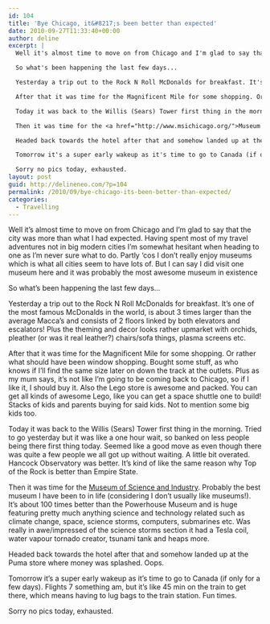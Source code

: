 ```yaml
---
id: 104
title: 'Bye Chicago, it&#8217;s been better than expected'
date: 2010-09-27T11:33:40+00:00
author: deline
excerpt: |
  Well it's almost time to move on from Chicago and I'm glad to say that the city was more than what I had expected. Having spent most of my travel adventures not in big modern cities I'm somewhat hesitant when heading to one as I'm never sure what to do. Partly 'cos I don't really enjoy museums which is what all cities seem to have lots of. But I can say I did visit one museum here and it was probably the most awesome museum in existence

  So what's been happening the last few days...

  Yesterday a trip out to the Rock N Roll McDonalds for breakfast. It's one of the most famous McDonalds in the world, is about 3 times larger than the average Macca's and consists of 2 floors linked by both elevators and escalators! Plus the theming and decor looks rather upmarket with orchids, pleather (or was it real leather?) chairs/sofa things, plasma screens etc.

  After that it was time for the Magnificent Mile for some shopping. Or rather what should have been window shopping. Bought some stuff, as who knows if I'll find the same size later on down the track at the outlets. Plus as my mum says, it's not like I'm going to be coming back to Chicago, so if I like it, I should buy it. Also the Lego store is awesome and packed. You can get all kinds of awesome Lego, like you can get a space shuttle one to build! Stacks of kids and parents buying for said kids. Not to mention some big kids too.

  Today it was back to the Willis (Sears) Tower first thing in the morning. Tried to go yesterday but it was like a one hour wait, so banked on less people being there first thing today. Seemed like a good move as even though there was quite a few people we all got up without waiting. A little bit overated. Hancock Observatory was better. It's kind of like the same reason why Top of the Rock is better than Empire State.

  Then it was time for the <a href="http://www.msichicago.org/">Museum of Science and Industry</a>. Probably the best museum I have been to in life (considering I don't usually like museums!). It's about 100 times better than the Powerhouse Museum and is huge featuring pretty much anything science and technology related such as climate change, space, science storms, computers, submarines etc. Was really in awe/impressed of the science storms section it had a Tesla coil, water vapour tornado creator, tsunami tank and heaps more.

  Headed back towards the hotel after that and somehow landed up at the Puma store where money was splashed. Oops.

  Tomorrow it's a super early wakeup as it's time to go to Canada (if only for a few days). Flights 7 something am, but it's like 45 min on the train to get there, which means having to lug bags to the train station. Fun times.

  Sorry no pics today, exhausted.
layout: post
guid: http://delineneo.com/?p=104
permalink: /2010/09/bye-chicago-its-been-better-than-expected/
categories:
  - Travelling
---
```

Well it&#8217;s almost time to move on from Chicago and I&#8217;m glad to say that the city was more than what I had expected. Having spent most of my travel adventures not in big modern cities I&#8217;m somewhat hesitant when heading to one as I&#8217;m never sure what to do. Partly &#8216;cos I don&#8217;t really enjoy museums which is what all cities seem to have lots of. But I can say I did visit one museum here and it was probably the most awesome museum in existence

So what&#8217;s been happening the last few days&#8230;

Yesterday a trip out to the Rock N Roll McDonalds for breakfast. It&#8217;s one of the most famous McDonalds in the world, is about 3 times larger than the average Macca&#8217;s and consists of 2 floors linked by both elevators and escalators! Plus the theming and decor looks rather upmarket with orchids, pleather (or was it real leather?) chairs/sofa things, plasma screens etc.

After that it was time for the Magnificent Mile for some shopping. Or rather what should have been window shopping. Bought some stuff, as who knows if I&#8217;ll find the same size later on down the track at the outlets. Plus as my mum says, it&#8217;s not like I&#8217;m going to be coming back to Chicago, so if I like it, I should buy it. Also the Lego store is awesome and packed. You can get all kinds of awesome Lego, like you can get a space shuttle one to build! Stacks of kids and parents buying for said kids. Not to mention some big kids too.

Today it was back to the Willis (Sears) Tower first thing in the morning. Tried to go yesterday but it was like a one hour wait, so banked on less people being there first thing today. Seemed like a good move as even though there was quite a few people we all got up without waiting. A little bit overated. Hancock Observatory was better. It&#8217;s kind of like the same reason why Top of the Rock is better than Empire State.

Then it was time for the [Museum of Science and Industry](http://www.msichicago.org/). Probably the best museum I have been to in life (considering I don&#8217;t usually like museums!). It&#8217;s about 100 times better than the Powerhouse Museum and is huge featuring pretty much anything science and technology related such as climate change, space, science storms, computers, submarines etc. Was really in awe/impressed of the science storms section it had a Tesla coil, water vapour tornado creator, tsunami tank and heaps more.

Headed back towards the hotel after that and somehow landed up at the Puma store where money was splashed. Oops.

Tomorrow it&#8217;s a super early wakeup as it&#8217;s time to go to Canada (if only for a few days). Flights 7 something am, but it&#8217;s like 45 min on the train to get there, which means having to lug bags to the train station. Fun times.

Sorry no pics today, exhausted.
